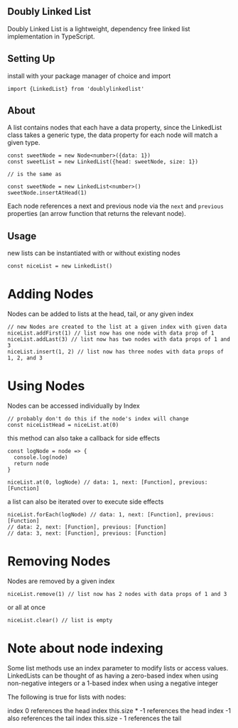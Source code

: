## Doubly Linked List

Doubly Linked List is a lightweight, dependency free linked list implementation in TypeScript.

## Setting Up

install with your package manager of choice and import

`import {LinkedList} from 'doublylinkedlist'`

## About

A list contains nodes that each have a data property, since the LinkedList class takes a generic type, the data property for each node will match a given type.

```
const sweetNode = new Node<number>({data: 1})
const sweetList = new LinkedList({head: sweetNode, size: 1})

// is the same as

const sweetNode = new LinkedList<number>()
sweetNode.insertAtHead(1)

```

Each node references a next and previous node via the `next` and `previous` properties (an arrow function that returns the relevant node).

## Usage

new lists can be instantiated with or without existing nodes

```
const niceList = new LinkedList()
```

# Adding Nodes

Nodes can be added to lists at the head, tail, or any given index

```
// new Nodes are created to the list at a given index with given data
niceList.addFirst(1) // list now has one node with data prop of 1
niceList.addLast(3) // list now has two nodes with data props of 1 and 3
niceList.insert(1, 2) // list now has three nodes with data props of 1, 2, and 3
```

# Using Nodes

Nodes can be accessed individually by Index

```
// probably don't do this if the node's index will change
const niceListHead = niceList.at(0)
```

this method can also take a callback for side effects

```
const logNode = node => {
  console.log(node)
  return node
}

niceList.at(0, logNode) // data: 1, next: [Function], previous: [Function]
```

a list can also be iterated over to execute side effects

```
niceList.forEach(logNode) // data: 1, next: [Function], previous: [Function]
// data: 2, next: [Function], previous: [Function]
// data: 3, next: [Function], previous: [Function]
```

# Removing Nodes

Nodes are removed by a given index

```
niceList.remove(1) // list now has 2 nodes with data props of 1 and 3
```

or all at once

```
niceList.clear() // list is empty
```

# Note about node indexing

Some list methods use an index parameter to modify lists or access values. LinkedLists can be thought of as having a zero-based index when using non-negative integers or a 1-based index when using a negative integer

The following is true for lists with nodes:

index 0 references the head
index this.size \* -1 references the head
index -1 also references the tail
index this.size - 1 references the tail
